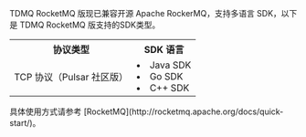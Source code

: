 TDMQ RocketMQ 版现已兼容开源 Apache RockerMQ，支持多语言 SDK，以下是 TDMQ RocketMQ 版支持的SDK类型。

<table>
<tr>
<th>协议类型</th><th>SDK 语言</th>
</tr><tr>
<td>TCP 协议（Pulsar 社区版）</td>
<td><li>Java SDK</li><li>Go SDK</li><li>C++ SDK</li></td>
</tr>
</table>
具体使用方式请参考 [RocketMQ](http://rocketmq.apache.org/docs/quick-start/)。

